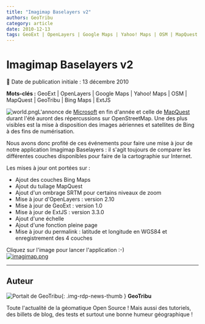 ```yaml
---
title: "Imagimap Baselayers v2"
authors: GeoTribu
category: article
date: 2010-12-13
tags: GeoExt | OpenLayers | Google Maps | Yahoo! Maps | OSM | MapQuest | GeoTribu | Bing Maps | ExtJS
---
```


# Imagimap Baselayers v2


:calendar: Date de publication initiale : 13 décembre 2010

**Mots-clés :** GeoExt | OpenLayers | Google Maps | Yahoo! Maps | OSM | MapQuest | GeoTribu | Bing Maps | ExtJS


![world.png](http://geotribu.net/sites/default/files/Tuto/img/Blog/world.png)L'annonce de [Microsoft](http://www.bing.com/community/site_blogs/b/maps/archive/2010/11/23/bing-engages-open-maps-community.aspx) en fin d'année et celle de [MapQuest](http://blog.mapquest.com/) durant l'été auront des répercussions sur OpenStreetMap. Une des plus visibles est la mise à disposition des images aériennes et satellites de Bing à des fins de numérisation.

Nous avons donc profité de ces événements pour faire une mise à jour de notre application Imagimap Baselayers : il s'agit toujours de comparer les différentes couches disponibles pour faire de la cartographie sur Internet.

Les mises à jour ont portées sur :

* Ajout des couches Bing Maps
* Ajout du tuilage MapQuest
* Ajout d'un ombrage SRTM pour certains niveaux de zoom
* Mise à jour d'OpenLayers : version 2.10
* Mise à jour de GeoExt : version 1.0
* Mise à jour de ExtJS : version 3.3.0
* Ajout d'une échelle
* Ajout d'une fonction pleine page
* Mise à jour du permalink : latitude et longitude en WGS84 et enregistrement des 4 couches


Cliquez sur l'image pour lancer l'application :-)  
[![imagimap.png](/sites/default/files/Tuto/img/Blog/imagimap-baselayersv2.png)](http://geotribu.net/applications/baselayers/index.php)



----

## Auteur

![Portait de GeoTribu](https://cdn.geotribu.fr/images/internal/charte/geotribu\_logo\_64x64.png){: .img-rdp-news-thumb }
**GeoTribu**

Toute l'actualité de la géomatique Open Source ! Mais aussi des tutoriels, des billets de blog, des tests et surtout une bonne humeur géographique !
